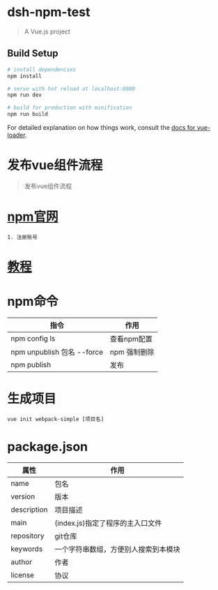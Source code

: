 # dsh-npm-test

> A Vue.js project

## Build Setup

``` bash
# install dependencies
npm install

# serve with hot reload at localhost:8080
npm run dev

# build for production with minification
npm run build
```

For detailed explanation on how things work, consult the [docs for vue-loader](http://vuejs.github.io/vue-loader).
# 发布vue组件流程
> 发布vue组件流程
# [npm官网](https://www.npmjs.com/package/npm)
    1. 注册账号
# [教程](https://www.cnblogs.com/yalong/p/10388384.html)

# npm命令

指令 | 作用
---|---
npm config ls| 查看npm配置
npm unpublish 包名 --force|npm 强制删除
npm publish|发布

# 生成项目
```
vue init webpack-simple [项目名]
```


# package.json

属性 | 作用
---|---
name| 包名
version|版本
description|项目描述
main|(index.js)指定了程序的主入口文件
repository|git仓库
keywords|一个字符串数组，方便别人搜索到本模块
author|作者
license|协议

